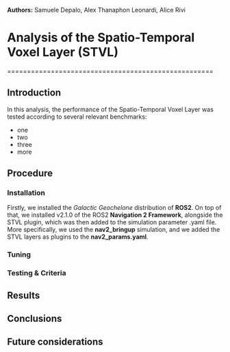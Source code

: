 **Authors:** Samuele Depalo, Alex Thanaphon Leonardi, Alice Rivi

# Analysis of the Spatio-Temporal Voxel Layer (STVL)
====================================================
## Introduction
In this analysis, the performance of the Spatio-Temporal Voxel Layer was tested according to several relevant benchmarks:
- one
- two
- three
- more

## Procedure
### Installation
Firstly, we installed the _Galactic Geochelone_ distribution of **ROS2**. On top of that, we installed v2.1.0 of the ROS2 **Navigation 2 Framework**, alongside the STVL plugin, which was then added to the simulation parameter .yaml file.
More specifically, we used the **nav2_bringup** simulation, and we added the STVL layers as plugins to the **nav2_params.yaml**.

### Tuning

### Testing & Criteria

## Results

## Conclusions

## Future considerations
